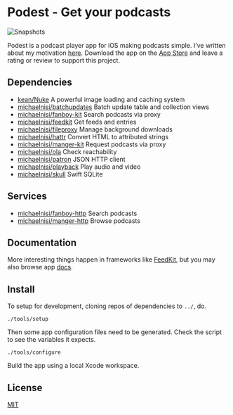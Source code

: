 # Podest - Get your podcasts

![Snapshots](https://troubled.pro/img/podest/se@3x.png)

Podest is a podcast player app for iOS making podcasts simple. I’ve written about my motivation [here](https://troubled.pro/2018/10/podest.html). Download the app on the [App Store](https://itunes.apple.com/us/app/podest/id794983364) and leave a rating or review to support this project.

## Dependencies

- [kean/Nuke](https://github.com/kean/Nuke) A powerful image loading and caching system
- [michaelnisi/batchupdates](https://github.com/michaelnisi/batchupdates) Batch update table and collection views
- [michaelnisi/fanboy-kit](https://github.com/michaelnisi/fanboy-kit) Search podcasts via proxy
- [michaelnisi/feedkit](https://github.com/michaelnisi/feedkit) Get feeds and entries
- [michaelnisi/fileproxy](https://github.com/michaelnisi/fileproxy) Manage background downloads
- [michaelnisi/hattr](https://github.com/michaelnisi/hattr) Convert HTML to attributed strings
- [michaelnisi/manger-kit](https://github.com/michaelnisi/manger-kit) Request podcasts via proxy
- [michaelnisi/ola](https://github.com/michaelnisi/ola) Check reachability
- [michaelnisi/patron](https://github.com/michaelnisi/patron) JSON HTTP client
- [michaelnisi/playback](https://github.com/michaelnisi/playback) Play audio and video
- [michaelnisi/skull](https://github.com/michaelnisi/skull) Swift SQLite

## Services

- [michaelnisi/fanboy-http](https://github.com/michaelnisi/fanboy-http) Search podcasts
- [michaelnisi/manger-http](https://github.com/michaelnisi/manger-http) Browse podcasts

## Documentation

More interesting things happen in frameworks like [FeedKit](https://github.com/michaelnisi/feedkit), but you may also browse app [docs](https://michaelnisi.github.io/podest/index.html).

## Install

To setup for development, cloning repos of dependencies to `../`, do.

```
./tools/setup
```

Then some app configuration files need to be generated. Check the script to see the variables it expects.

```
./tools/configure
```

Build the app using a local Xcode workspace.

## License

[MIT](https://raw.github.com/michaelnisi/podest/master/LICENSE)
